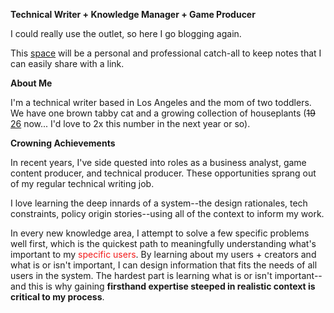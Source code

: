 **Technical Writer + Knowledge Manager + Game Producer**

I could really use the outlet, so here I go blogging again. 

This [space](2025/06/21/about-this-blog.html) will be a personal and professional catch-all to keep notes that I can easily share with a link. 

**About Me**

I'm a technical writer based in Los Angeles and the mom of two toddlers. We have one brown tabby cat and a growing collection of houseplants (<s>19</s> [26](2025/07/05/what-i-did-during-mid-year-break.html#plants) now... I'd love to 2x this number in the next year or so). 


**Crowning Achievements**

In recent years, I've side quested into roles as a business analyst, game content producer, and technical producer. These opportunities sprang out of my regular technical writing job. 

I love learning the deep innards of a system--the design rationales, tech constraints, policy origin stories--using all of the context to inform my work. 

In every new knowledge area, I attempt to solve a few specific problems well first, which is the quickest path to meaningfully understanding what's important to my <font color="#F21B1B">specific users</font>. By learning about my users + creators and what is or isn't important, I can design information that fits the needs of all users in the system. The hardest part is learning what is or isn't important--and this is why gaining **firsthand expertise steeped in realistic context is critical to my process**.